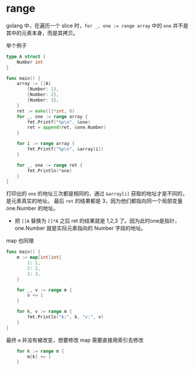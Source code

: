 # range

golang 中，在遍历一个 slice 时，`for _, one := range array` 中的 `one` 并不是其中的元素本身，而是其拷贝。

举个例子

```go
type A struct {
	Number int
}

func main() {
	array := []A{
		{Number: 1},
		{Number: 2},
		{Number: 3},
	}
	ret := make([]*int, 0)
	for _, one := range array {
		fmt.Printf("%p\n", &one)
		ret = append(ret, &one.Number)
	}

	for i := range array {
		fmt.Printf("%p\n", &array[i])
	}

	for _, one := range ret {
		fmt.Println(*one)
	}
}
```

打印出的 `one` 的地址三次都是相同的，通过 `&array[i]` 获取的地址才是不同的，是元素真实的地址。
最后 `ret` 的结果都是 3，因为他们都指向同一个局部变量 one.Number 的地址。

- 把 `[]A` 替换为 `[]*A` 之后 ret 的结果就是 1,2,3 了。因为此时one是指针，one.Number 就是实际元素指向的 Number 字段的地址。

map 也同理

```go
func main() {
	m := map[int]int{
		1: 1,
		2: 2,
		3: 3,
	}

	for _, v := range m {
		v += 1
	}

	for k, v := range m {
		fmt.Println("k:", k, "v:", v)
	}
}

```

最终 `m` 并没有被改变，想要修改 map 需要直接用索引去修改

```go
	for k := range m {
		m[k] += 1
	}
```
